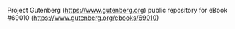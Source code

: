 Project Gutenberg (https://www.gutenberg.org) public repository for eBook #69010 (https://www.gutenberg.org/ebooks/69010)
